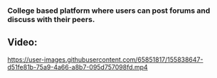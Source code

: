 ### College based platform where users can post forums and discuss with their peers.

## Video:

https://user-images.githubusercontent.com/65851817/155838647-d51fe81b-75a9-4a66-a8b7-095d757098fd.mp4
